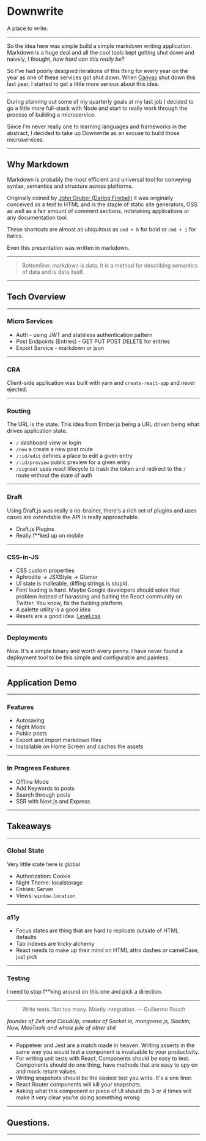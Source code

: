 # Downwrite

A place to write.

---

So the idea here was simple build a simple markdown writing application.
Markdown is a huge deal and all the cool tools kept getting shut down and naively,
I thought, _how hard can this really be_?

So I've had poorly designed iterations of this thing for every year on the year as one of these services got shut down.
When [Canvas](https://blog.usecanvas.com/) shut down this last year, I started to get a little more serious about this idea.


---

During planning out some of my quarterly goals at my last job I decided to go a little more
full-stack with Node and start to really work through the process of building a microservice.

Since I'm never really one to learning languages and frameworks in the abstract,
I decided to take up Downwrite as an excuse to build those microservices.

---

## Why Markdown

Markdown is probably the most efficient and universal tool for
conveying syntax, semantics and structure across platforms.

Originally coined by [John Gruber (Daring Fireball)](https://daringfireball.net/projects/markdown/) it was originally conceived as a text to HTML
and is the staple of static site generators, OSS
as well as a fair amount of comment sections, notetaking applications or any documentation tool.

These shortcuts are almost as ubiquitous as `cmd + b` for bold or `cmd + i` for italics.

Even this presentation was written in markdown.

---

> Bottomline: markdown is data. It is a method for describing semantics of data and is data itself.

---

## Tech Overview

---

### Micro Services

- Auth - using JWT and stateless authentication pattern
- Post Endpoints (Entries) - GET PUT POST DELETE for entries
- Export Service - markdown or json

---

### CRA

Client-side application was built with yarn and `create-react-app` and never ejected.

---

### Routing

The URL is the state.
This idea from Ember.js being a URL driven being what drives application state.

- `/` dashboard view or login
- `/new` a create a new post route
- `/:id/edit` defines a place to edit a given entry
- `/:id/preview` public preview for a given entry
- `/signout` uses react lifecycle to trash the token and redirect to the `/` route without the state of auth

---

### Draft

Using Draft.js was really a no-brainer, there's a rich set of plugins and uses cases are extendable the API is really approachable.

- Draft.js Plugins
- Really f**ked up on mobile

---

### CSS-in-JS

- CSS custom properties
- Aphrodite -> JSXStyle -> Glamor
- UI state is malleable, diffing strings is stupid.
- Font loading is hard. Maybe Google developers should solve that problem instead of harassing and baiting the React community on Twitter.
You know, fix the fucking platform.
- A palette utility is a good idea
- Resets are a good idea. [Level.css](https://github.com/charlespeters/level.css/) 

---

### Deployments

Now. It's a simple binary and worth every penny. I have never found a deployment tool to be this simple and configurable and painless.

---

## Application Demo

---

### Features

- Autosaving
- Night Mode
- Public posts
- Export and import markdown files
- Installable on Home Screen and caches the assets 

---

### In Progress Features

- Offline Mode
- Add Keywords to posts
- Search through posts
- SSR with Next.js and Express

---

## Takeaways

---

### Global State

Very little state here is global

- Authorization: Cookie
- Night Theme: localstorage
- Entries: Server
- Views: `window.location`

---

### a11y

- Focus states are thing that are hard to replicate outside of HTML defaults
- Tab indexes are tricky alchemy
- React needs to make up their mind on HTML attrs dashes or camelCase, just pick

---

### Testing

I need to stop f**king around on this one and pick a direction.

---

> Write tests. Not too many. Mostly integration. -- Guillermo Rauch

_founder of Zeit and CloudUp, creator of Socket.io, mongoose.js, Slackin, Now, MooTools and whole pile of other shit_

---

- Puppeteer and Jest are a match made in heaven. Writing asserts in the same way you would test a component is invaluable to your productivity.
- For writing unit tests with React, Components should be easy to test. Components should do one thing, have methods that are easy to spy on and mock return values.
- Writing snapshots should be the easiest test you write. It's a one liner.
- React Router components will kill your snapshots.
- Asking what this component or piece of UI should do 3 or 4 times will make it very clear you're doing something wrong

---

## Questions.

---

